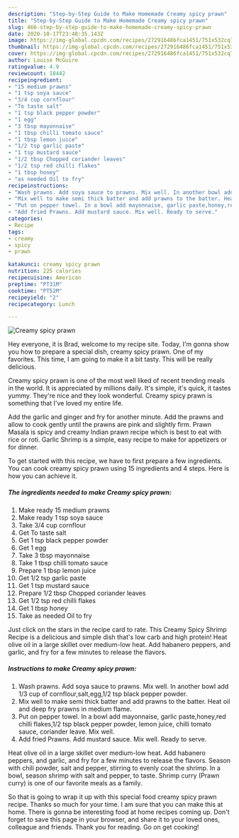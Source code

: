 ```yaml
---
description: "Step-by-Step Guide to Make Homemade Creamy spicy prawn"
title: "Step-by-Step Guide to Make Homemade Creamy spicy prawn"
slug: 466-step-by-step-guide-to-make-homemade-creamy-spicy-prawn
date: 2020-10-17T23:48:35.143Z
image: https://img-global.cpcdn.com/recipes/272916486fca1451/751x532cq70/creamy-spicy-prawn-recipe-main-photo.jpg
thumbnail: https://img-global.cpcdn.com/recipes/272916486fca1451/751x532cq70/creamy-spicy-prawn-recipe-main-photo.jpg
cover: https://img-global.cpcdn.com/recipes/272916486fca1451/751x532cq70/creamy-spicy-prawn-recipe-main-photo.jpg
author: Louise McGuire
ratingvalue: 4.9
reviewcount: 18442
recipeingredient:
- "15 medium prawns"
- "1 tsp soya sauce"
- "3/4 cup cornflour"
- "To taste salt"
- "1 tsp black pepper powder"
- "1 egg"
- "3 tbsp mayonnaise"
- "1 tbsp chilli tomato sauce"
- "1 tbsp lemon juice"
- "1/2 tsp garlic paste"
- "1 tsp mustard sauce"
- "1/2 tbsp Chopped coriander leaves"
- "1/2 tsp red chilli flakes"
- "1 tbsp honey"
- "as needed Oil to fry"
recipeinstructions:
- "Wash prawns. Add soya sauce to prawns. Mix well. In another bowl add 1/3 cup of cornflour,salt,egg,1/2 tsp black pepper powder."
- "Mix well to make semi thick batter and add prawns to the batter. Heat oil and deep fry prawns in medium flame."
- "Put on pepper towel. In a bowl add mayonnaise, garlic paste,honey,red chilli flakes,1/2 tsp black pepper powder, lemon juice, chilli tomato sauce, coriander leave. Mix well."
- "Add fried Prawns. Add mustard sauce. Mix well. Ready to serve."
categories:
- Recipe
tags:
- creamy
- spicy
- prawn

katakunci: creamy spicy prawn 
nutrition: 225 calories
recipecuisine: American
preptime: "PT31M"
cooktime: "PT52M"
recipeyield: "2"
recipecategory: Lunch

---
```



![Creamy spicy prawn](https://img-global.cpcdn.com/recipes/272916486fca1451/751x532cq70/creamy-spicy-prawn-recipe-main-photo.jpg)

Hey everyone, it is Brad, welcome to my recipe site. Today, I'm gonna show you how to prepare a special dish, creamy spicy prawn. One of my favorites. This time, I am going to make it a bit tasty. This will be really delicious.

Creamy spicy prawn is one of the most well liked of recent trending meals in the world. It is appreciated by millions daily. It's simple, it's quick, it tastes yummy. They're nice and they look wonderful. Creamy spicy prawn is something that I've loved my entire life.

Add the garlic and ginger and fry for another minute. Add the prawns and allow to cook gently until the prawns are pink and slightly firm. Prawn Masala is spicy and creamy Indian prawn recipe which is best to eat with rice or roti. Garlic Shrimp is a simple, easy recipe to make for appetizers or for dinner.


To get started with this recipe, we have to first prepare a few ingredients. You can cook creamy spicy prawn using 15 ingredients and 4 steps. Here is how you can achieve it.

<!--inarticleads1-->

##### The ingredients needed to make Creamy spicy prawn:

1. Make ready 15 medium prawns
1. Make ready 1 tsp soya sauce
1. Take 3/4 cup cornflour
1. Get To taste salt
1. Get 1 tsp black pepper powder
1. Get 1 egg
1. Take 3 tbsp mayonnaise
1. Take 1 tbsp chilli tomato sauce
1. Prepare 1 tbsp lemon juice
1. Get 1/2 tsp garlic paste
1. Get 1 tsp mustard sauce
1. Prepare 1/2 tbsp Chopped coriander leaves
1. Get 1/2 tsp red chilli flakes
1. Get 1 tbsp honey
1. Take as needed Oil to fry


Just click on the stars in the recipe card to rate. This Creamy Spicy Shrimp Recipe is a delicious and simple dish that&#39;s low carb and high protein! Heat olive oil in a large skillet over medium-low heat. Add habanero peppers, and garlic, and fry for a few minutes to release the flavors. 

<!--inarticleads2-->

##### Instructions to make Creamy spicy prawn:

1. Wash prawns. Add soya sauce to prawns. Mix well. In another bowl add 1/3 cup of cornflour,salt,egg,1/2 tsp black pepper powder.
1. Mix well to make semi thick batter and add prawns to the batter. Heat oil and deep fry prawns in medium flame.
1. Put on pepper towel. In a bowl add mayonnaise, garlic paste,honey,red chilli flakes,1/2 tsp black pepper powder, lemon juice, chilli tomato sauce, coriander leave. Mix well.
1. Add fried Prawns. Add mustard sauce. Mix well. Ready to serve.


Heat olive oil in a large skillet over medium-low heat. Add habanero peppers, and garlic, and fry for a few minutes to release the flavors. Season with chili powder, salt and pepper, stirring to evenly coat the shrimp. In a bowl, season shrimp with salt and pepper, to taste. Shrimp curry (Prawn curry) is one of our favorite meals as a family. 

So that is going to wrap it up with this special food creamy spicy prawn recipe. Thanks so much for your time. I am sure that you can make this at home. There is gonna be interesting food at home recipes coming up. Don't forget to save this page in your browser, and share it to your loved ones, colleague and friends. Thank you for reading. Go on get cooking!
